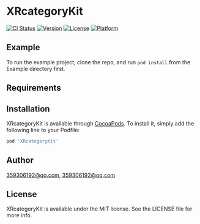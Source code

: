 # XRcategoryKit

[![CI Status](https://img.shields.io/travis/359306192@qq.com/XRcategoryKit.svg?style=flat)](https://travis-ci.org/359306192@qq.com/XRcategoryKit)
[![Version](https://img.shields.io/cocoapods/v/XRcategoryKit.svg?style=flat)](https://cocoapods.org/pods/XRcategoryKit)
[![License](https://img.shields.io/cocoapods/l/XRcategoryKit.svg?style=flat)](https://cocoapods.org/pods/XRcategoryKit)
[![Platform](https://img.shields.io/cocoapods/p/XRcategoryKit.svg?style=flat)](https://cocoapods.org/pods/XRcategoryKit)

## Example

To run the example project, clone the repo, and run `pod install` from the Example directory first.

## Requirements

## Installation

XRcategoryKit is available through [CocoaPods](https://cocoapods.org). To install
it, simply add the following line to your Podfile:

```ruby
pod 'XRcategoryKit'
```

## Author

359306192@qq.com, 359306192@qq.com

## License

XRcategoryKit is available under the MIT license. See the LICENSE file for more info.
